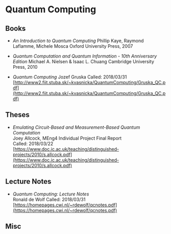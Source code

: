 # Quantum Computing

## Books

*   *An Introduction to Quantum Computing*
    Phillip Kaye, Raymond Laflamme, Michele Mosca
    Oxford University Press, 2007

*   *Quantum Computation and Quantum Information - 10th Anniversary Edition*
    Michael A. Nielsen & Isaac L. Chuang
    Cambridge University Press, 2010

*   *Quantum Computing*
    Jozef Gruska
    Called: 2018/03/31
    [http://www2.fiit.stuba.sk/~kvasnicka/QuantumComputing/Gruska_QC.pdf](http://www2.fiit.stuba.sk/~kvasnicka/QuantumComputing/Gruska_QC.pdf)


## Theses

*   *Emulating Circuit-Based and Measurement-Based Quantum Computation*  
    Joey Allcock, MEng4 Individual Project Final Report  
    Called: 2018/03/22   
    [https://www.doc.ic.ac.uk/teaching/distinguished-projects/2010/s.allcock.pdf](https://www.doc.ic.ac.uk/teaching/distinguished-projects/2010/s.allcock.pdf)


## Lecture Notes

*   *Quantum Computing: Lecture Notes*  
    Ronald de Wolf 
    Called: 2018/03/31  
    [https://homepages.cwi.nl/~rdewolf/qcnotes.pdf](https://homepages.cwi.nl/~rdewolf/qcnotes.pdf)


## Misc








